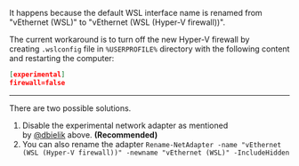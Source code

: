 It happens because the default WSL interface name is renamed from "vEthernet (WSL)" to "vEthernet (WSL (Hyper-V firewall))".

The current workaround is to turn off the new Hyper-V firewall by creating `.wslconfig` file in `%USERPROFILE%` directory with the following content and restarting the computer:

```json
[experimental]
firewall=false
```

---

There are two possible solutions.

1. Disable the experimental network adapter as mentioned by [@dbielik](https://github.com/dbielik) above. **(Recommended)**
2. You can also rename the adapter `Rename-NetAdapter -name "vEthernet (WSL (Hyper-V firewall))" -newname "vEthernet (WSL)" -IncludeHidden`